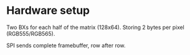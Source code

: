 # Hardware setup

Two BXs for each half of the matrix (128x64).
Storing 2 bytes per pixel (RGB555/RGB565).

SPI sends complete framebuffer, row after row.
